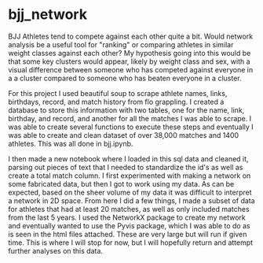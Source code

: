 # bjj_network

BJJ Athletes tend to compete against each other quite a bit. 
Would network analysis be a useful tool for "ranking" or comparing athletes in similar weight classes against each other?
My hypothesis going into this would be that some key clusters would appear, likely by weight class and sex, with a visual difference between someone who has competed against everyone in a a cluster compared to someone who has beaten everyone in a cluster.

For this project I used beautiful soup to scrape athlete names, links, birthdays, record, and match history from flo grappling. I created a database to store this information with two tables, one for the name, link, birthday, and record, and another for all the matches I was able to scrape. I was able to create several functions to execute these steps and eventually I was able to create and clean dataset of over 38,000 matches and 1400 athletes. This was all done in bjj.ipynb.

I then made a new notebook where I loaded in this sql data and cleaned it, parsing out pieces of text that I needed to standardize the id's as well as create a total match column. I first experimented with making a network on some fabricated data, but then I got to work using my data. As can be expected, based on the sheer volume of my data it was difficult to interpret a network in 2D space. From here I did a few things, I made a subset of data for athletes that had at least 20 matches, as well as only included matches from the last 5 years. I used the NetworkX package to create my network and eventually wanted to use the Pyvis package, which I was able to do as is seen in the html files attached. These are very large but will run if given time. This is where I will stop for now, but I will hopefully return and attempt further analyses on this data.


